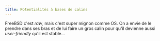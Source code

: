 ```yaml
---
title: Potentialités à bases de calins
---
```


FreeBSD c'est _raw_, mais c'est super mignon comme OS. On a envie de le
prendre dans ses bras et de lui faire un gros calin pour qu'il devienne aussi
_user-friendly_ qu'il est stable...

